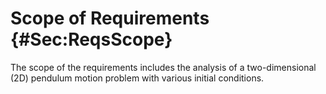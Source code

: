 # Scope of Requirements {#Sec:ReqsScope}

The scope of the requirements includes the analysis of a two-dimensional (2D) pendulum motion problem with various initial conditions.

